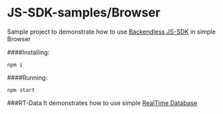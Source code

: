 # JS-SDK-samples/Browser
Sample project to demonstrate how to use [Backendless JS-SDK](https://github.com/Backendless/JS-SDK) in simple Browser

####Installing:
````
npm i
````

####Running:
````
npm start
````

###RT-Data
It demonstrates how to use simple [RealTime Database](https://backendless.com/docs/js/rt_overview.html) 


